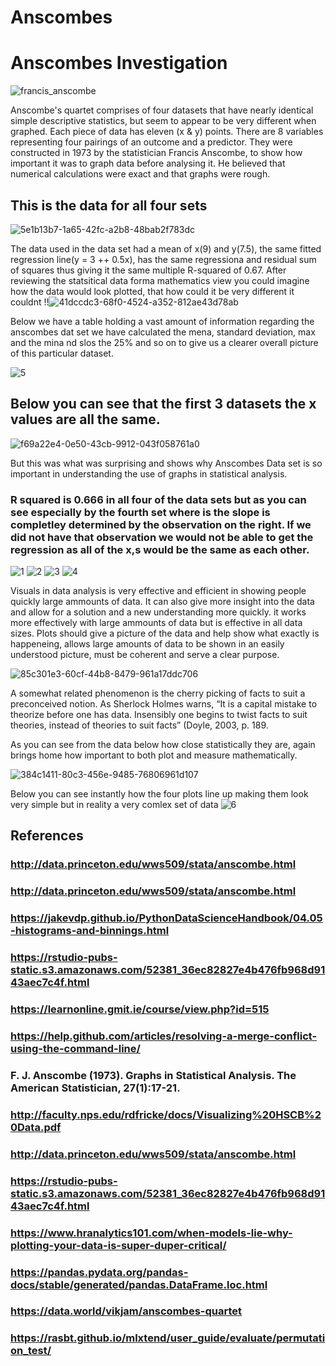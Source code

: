 # Anscombes
# Anscombes Investigation

![francis_anscombe](https://user-images.githubusercontent.com/35726074/48147151-84807c80-e2ae-11e8-8abe-e8ac5cd3f6c6.jpeg)



Anscombe's quartet comprises of four datasets that have nearly identical simple descriptive statistics, but seem to appear to be very different when graphed. Each piece of data has eleven (x & y) points. 
There are 8 variables representing four pairings of an outcome and a predictor.
They were constructed in 1973 by the statistician Francis Anscombe, to show how important it was to graph data before analysing it. 
He believed that numerical calculations were exact and that graphs were rough. 
## This is the data for all four sets
![5e1b13b7-1a65-42fc-a2b8-48bab2f783dc](https://user-images.githubusercontent.com/35726074/48148680-3d948600-e2b2-11e8-8f11-b126286136ca.png)


The data used in the data set had a mean of x(9) and y(7.5), the same fitted regression line(y = 3 ++ 0.5x), has the same regressiona and residual sum of squares thus giving it the same multiple R-squared of 0.67.  After reviewing the statsitical data forma mathematics view you could imagine how the data would look plotted, that how could it be very different it couldnt
!!![41dccdc3-68f0-4524-a352-812ae43d78ab](https://user-images.githubusercontent.com/35726074/48147406-2607ce00-e2af-11e8-8fa1-cbb6a6bc9c74.png)


Below we have a table holding a vast amount of information regarding the anscombes dat set we have calculated the mena, standard deviation, max and the mina nd slos the 25% and so on to give us a clearer overall picture of this particular dataset.

![5](https://user-images.githubusercontent.com/35726074/48158759-3d54b480-e2cb-11e8-8e5a-3daf397a5529.png)


## Below you can see that the first 3 datasets the x values are all the same.
![f69a22e4-0e50-43cb-9912-043f058761a0](https://user-images.githubusercontent.com/35726074/48149044-1b4f3800-e2b3-11e8-8130-fd73e6716c03.png)

But this was what was surprising and shows why Anscombes Data set is so important in understanding the use of graphs in statistical analysis.

### R squared is 0.666 in all four of the data sets but as you can see especially by the fourth set where is the slope is completley determined by the observation on the right. If we did not have that observation we would not be able to get the regression as all of the x,s would be the same as each other.

![1](https://user-images.githubusercontent.com/35726074/48149611-733a6e80-e2b4-11e8-8637-e8b94291bd36.PNG)
![2](https://user-images.githubusercontent.com/35726074/48149884-2e630780-e2b5-11e8-91d1-a3e98f0b725e.png)
![3](https://user-images.githubusercontent.com/35726074/48149653-95cc8780-e2b4-11e8-9041-e411084f86f9.png)
![4](https://user-images.githubusercontent.com/35726074/48149664-9cf39580-e2b4-11e8-8b58-525846f6551e.png)


Visuals in data analysis is very effective and efficient in showing people quickly large ammounts of data. It can also give more insight into the data and allow for a solution and a new understanding more quickly. it works more effectively with large ammounts of data but is effective in all data sizes.
Plots should give a picture of the data and help show what exactly is happeneing, allows large amounts of data to be shown in an easily understood picture, must be coherent and serve a clear purpose.

![85c301e3-60cf-44b8-8479-961a17ddc706](https://user-images.githubusercontent.com/35726074/48147690-d1b11e00-e2af-11e8-845c-aa7f97a11363.png)

A somewhat related phenomenon is the cherry picking of facts to suit a preconceived notion. As Sherlock
Holmes warns, “It is a capital mistake to theorize before one has data. Insensibly one begins to twist facts
to suit theories, instead of theories to suit facts” (Doyle, 2003, p. 189.

 As you can see from the data below how close statistically they are, again brings home how important to both plot and measure mathematically.

![384c1411-80c3-456e-9485-76806961d107](https://user-images.githubusercontent.com/35726074/48147855-3b312c80-e2b0-11e8-95d0-5c109d7095ce.png)




   
Below you can see instantly how the four plots line up making them look very simple but in reality a very comlex set of data
![6](https://user-images.githubusercontent.com/35726074/48159116-46925100-e2cc-11e8-83b0-877a9a272714.png)

## References
### http://data.princeton.edu/wws509/stata/anscombe.html
### http://data.princeton.edu/wws509/stata/anscombe.html
### https://jakevdp.github.io/PythonDataScienceHandbook/04.05-histograms-and-binnings.html
### https://rstudio-pubs-static.s3.amazonaws.com/52381_36ec82827e4b476fb968d9143aec7c4f.html
### https://learnonline.gmit.ie/course/view.php?id=515
### https://help.github.com/articles/resolving-a-merge-conflict-using-the-command-line/
### F. J. Anscombe (1973). Graphs in Statistical Analysis. The American Statistician, 27(1):17-21.
### http://faculty.nps.edu/rdfricke/docs/Visualizing%20HSCB%20Data.pdf
### http://data.princeton.edu/wws509/stata/anscombe.html
### https://rstudio-pubs-static.s3.amazonaws.com/52381_36ec82827e4b476fb968d9143aec7c4f.html
### https://www.hranalytics101.com/when-models-lie-why-plotting-your-data-is-super-duper-critical/
### https://pandas.pydata.org/pandas-docs/stable/generated/pandas.DataFrame.loc.html
### https://data.world/vikjam/anscombes-quartet
### https://rasbt.github.io/mlxtend/user_guide/evaluate/permutation_test/
### 
